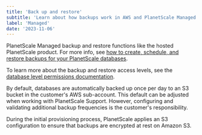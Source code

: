 ```yaml
---
title: 'Back up and restore'
subtitle: 'Learn about how backups work in AWS and PlanetScale Managed.'
label: 'Managed'
date: '2023-11-06'
---
```


PlanetScale Managed backup and restore functions like the hosted PlanetScale product. For more info, see [how to create, schedule, and restore backups for your PlanetScale databases](/docs/concepts/back-up-and-restore).

To learn more about the backup and restore access levels, see the [database level permissions documentation](/docs/concepts/access-control#database-level-permissions).

By default, databases are automatically backed up once per day to an S3 bucket in the customer's AWS sub-account. This default can be adjusted when working with PlanetScale Support. However, configuring and validating additional backup frequencies is the customer's responsibility.

During the initial provisioning process, PlanetScale applies an S3 configuration to ensure that backups are encrypted at rest on Amazon S3.

